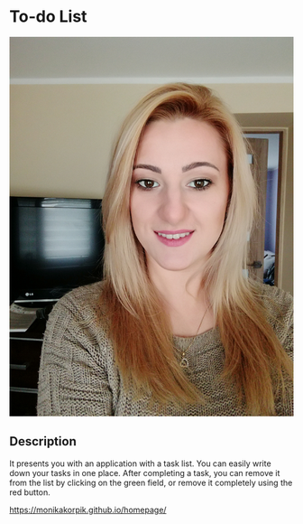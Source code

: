 # To-do List

![Monika](https://github.com/Monikakorpik/homepage/blob/main/images/MonikaKorpik.jpg?raw=true)

## Description

It presents you with an application with a task list. You can easily write down your tasks in one place. After completing a task, you can remove it from the list by clicking on the green field, or remove it completely using the red button.

https://monikakorpik.github.io/homepage/
